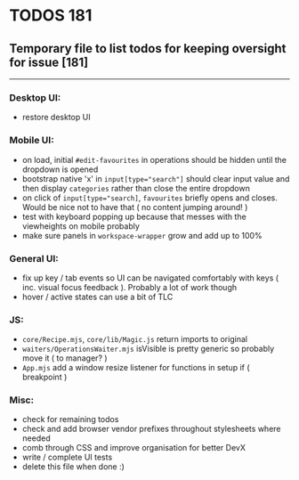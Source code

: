 # TODOS 181
## Temporary file to list todos for keeping oversight for issue [181]

---

### Desktop UI:
- restore desktop UI

### Mobile UI:
- on load, initial `#edit-favourites` in operations should be hidden until the dropdown is opened
- bootstrap native 'x' in `input[type="search"]` should clear input value and
  then display `categories` rather than close the entire dropdown
- on click of `input[type="search]`, `favourites` briefly opens and closes. Would be nice not to have that
  ( no content jumping around! )
- test with keyboard popping up because that messes with the viewheights on mobile probably
- make sure panels in `workspace-wrapper` grow and add up to 100%

### General UI:
- fix up key / tab events so UI can be navigated comfortably with keys ( inc. visual focus feedback ). Probably a lot
  of work though
- hover / active states can use a bit of TLC

### JS:
- `core/Recipe.mjs`, `core/lib/Magic.js` return imports to original
- `waiters/OperationsWaiter.mjs` isVisible is pretty generic so probably move it ( to manager? )
- `App.mjs` add a window resize listener for functions in setup if ( breakpoint )

### Misc:
- check for remaining todos
- check and add browser vendor prefixes throughout stylesheets where needed
- comb through CSS and improve organisation for better DevX
- write / complete UI tests
- delete this file when done :)

